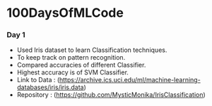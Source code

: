# 100DaysOfMLCode


### Day 1

* Used  Iris dataset to learn Classification techniques.
* To keep track on pattern recognition.
* Compared accuracies of different Classifier.
* Highest accuracy is of SVM Classifier.
* Link to Data : (https://archive.ics.uci.edu/ml/machine-learning-databases/iris/iris.data)
* Repository : (https://github.com/MysticMonika/IrisClassification)
